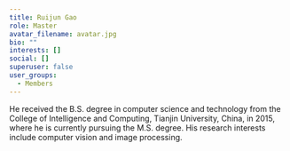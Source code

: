 ```yaml
---
title: Ruijun Gao
role: Master
avatar_filename: avatar.jpg
bio: ""
interests: []
social: []
superuser: false
user_groups:
  - Members
---
```

He received the B.S. degree in computer science and technology from the College of Intelligence and Computing, Tianjin University, China, in 2015, where he is currently pursuing the M.S. degree. His research interests include computer vision and image processing.
